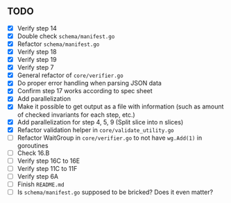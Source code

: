 ## TODO
- [x] Verify step 14
- [x] Double check `schema/manifest.go`
- [x] Refactor `schema/manifest.go`
- [x] Verify step 18
- [x] Verify step 19
- [x] Verify step 7
- [x] General refactor of `core/verifier.go`
- [x] Do proper error handling when parsing JSON data
- [x] Confirm step 17 works according to spec sheet
- [x] Add parallelization
- [x] Make it possible to get output as a file with information (such as amount of checked invariants for each step, etc.)
- [x] Add parallelization for step 4, 5, 9 (Split slice into n slices)
- [x] Refactor validation helper in `core/validate_utility.go`
- [ ] Refactor WaitGroup in `core/verifier.go` to not have `wg.Add(1)` in goroutines
- [ ] Check 16.B
- [ ] Verify step 16C to 16E
- [ ] Verify step 11C to 11F
- [ ] Verify step 6A
- [ ] Finish `README.md`
- [ ] Is `schema/manifest.go` supposed to be bricked? Does it even matter?
